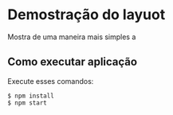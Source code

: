 # Demostração do layuot

Mostra de uma maneira mais simples a 

## Como executar aplicação

Execute esses comandos:


```
$ npm install
$ npm start
```



